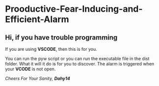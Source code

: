 # Prooductive-Fear-Inducing-and-Efficient-Alarm

## Hi, if you have trouble programming
If you are using __VSCODE__, then this is for you. 

You can run the pyw script or you can run the executable file in the dist folder. 
What it will it do is for you to discover. 
The alarm is triggered when your __VCODE__ is not open.

*Cheers For Your Sanity,* 
__*Dahy14*__
